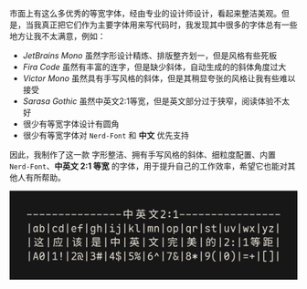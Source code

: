 市面上有这么多优秀的等宽字体，经由专业的设计师设计，看起来整洁美观。但是，当我真正把它们作为主要字体用来写代码时，我发现其中很多的字体总有一些地方让我不太满意，例如：

- _JetBrains Mono_ 虽然字形设计精炼、排版整齐划一，但是风格有些死板
- _Fira Code_ 虽然有丰富的连字，但是缺少斜体，自动生成的的斜体角度过大
- _Victor Mono_ 虽然具有手写风格的斜体，但是其稍显夸张的风格让我有些难以接受
- _Sarasa Gothic_ 虽然中英文2:1等宽，但是英文部分过于狭窄，阅读体验不太好
- 很少有等宽字体设计有圆角
- 很少有等宽字体对 `Nerd-Font` 和 **中文** 优先支持

因此，我制作了这一款 字形整洁、拥有手写风格的斜体、细粒度配置、内置 `Nerd-Font`、**中英文 2:1 等宽** 的字体，用于提升自己的工作效率，希望它也能对其他人有所帮助。

![](.././../assets/img/2-1.png)
